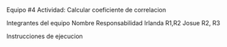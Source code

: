 Equipo #4
Actividad: Calcular coeficiente de correlacion 

Integrantes del equipo 
Nombre     Responsabilidad
Irlanda   R1,R2
Josue     R2, R3

Instrucciones de ejecucion

